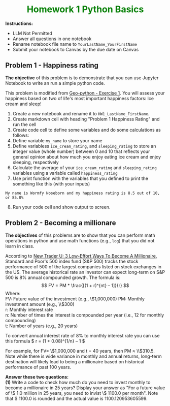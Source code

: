 <h1 style="color:green; text-align:center;"> Homework 1 Python Basics </h1>  

**Instructions:**
* LLM Not Permitted  
* Answer all questions in one notebook
* Rename notebook file name to `YourLastName_YourFirstName`
* Submit your notebook to Canvas by the due date on Canvas
  
## Problem 1 - Happiness rating

**The objective** of this problem is to demonstrate that you can use Jupyter Notebook to write an run a simple python code.

This problem is modified from [Geo-python - Exercise 1](https://github.com/Geo-Python-2023/Exercise-1). You will assess your happiness based on two of life's most important happiness factors: Ice cream and sleep!

1. Create a new notebook and rename it to `HW1_LastName_FirstName`.
2. Create markdown cell with heading "Problem 1 Happiness Rating" and run the cell
3. Create code cell to define some variables and do some calculations as follows:
4. Define variable `my_name` to store your name
5. Define variabless `ice_cream_rating`, and `sleeping_rating` to store an integer value (whole number) between 0 and 10 that reflects your general opinion about how much you enjoy eating ice cream and enjoy sleeping, respectively
6. Calculate the average of your `ice_cream_rating` and `sleeping_rating` variables using a variable called `happiness_rating`
7. Use print function with the variables that you defined to print the something like this (with your inputs)
```
My name is Wormfy Noseborn and my happiness rating is 8.5 out of 10, or 85.0%
```
8. Run your code cell and show output to screen.

## Problem 2 - Becoming a millionare

**The objectives** of this problems are to show that you can perform math operations in python and use math functions (e.g., `log`) that you did not learn in class.

According to [New Trader U: 3 Low-Effort Ways To Become A Millionaire](https://www.newtraderu.com/2023/05/07/3-low-effort-ways-to-become-a-millionaire/), Standard and Poor's 500 index fund (S&P 500) tracks the stock performance of 500 of the largest companies listed on stock exchanges in the US. The average historical rate an investor can expect long-term on S&P 500 is 8% annual compounded growth. The formula is:
$$
FV = PM * \frac{[(1 + r)^{nt} – 1]}{r} 
$$
Where:      
FV:  Future value of the investment (e.g., \\$1,000,000)     
PM: Monthly investment amount (e.g., \\$300)     
r:   Monthly interest rate       
n:   Number of times the interest is compounded per year (i.e., 12 for monthly compounding)     
t:   Number of years (e.g., 20 years)   

To convert annual interest rate of 8% to monthly interest rate you can use this formula $ r = (1 + 0.08)^{1/n} – 1  $

For example,  for FV= \\$1,000,000 and t = 40 years, then PM ≈ \\$310.5. Note while there is wide variance in monthly and annual returns, long-term destination will likely lead to being a millionaire based on historical performance of past 100 years. 

**Answer these two questions:**       
**(1)** Write a code to check how much do you need to invest monthly to become a millionaire in 25 years? Display your answer as "For a future value of \\$ 1.0 million in 25 years, you need to invist \\$ 1100.0 per month". Note that \$ 1100.0 is rounded and the actual value is 1100.120953605599.   
